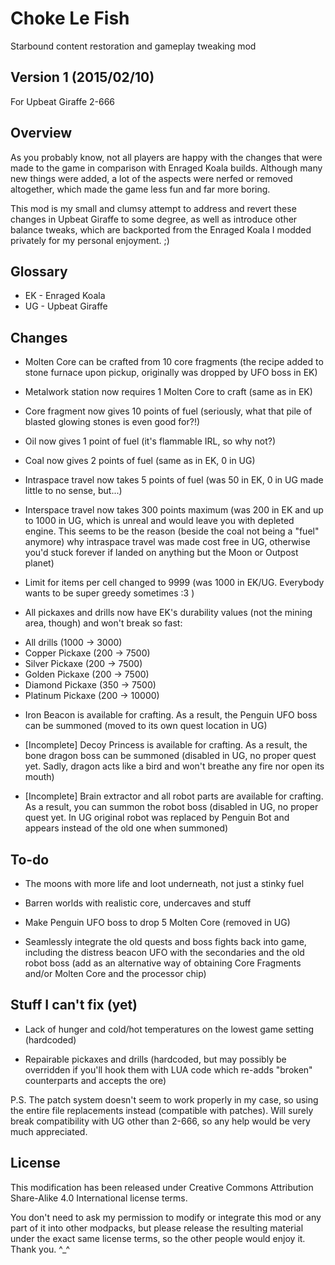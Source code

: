 # Choke Le Fish
Starbound content restoration and gameplay tweaking mod

Version 1 (2015/02/10)
---------
For Upbeat Giraffe 2-666

Overview
--------

As you probably know, not all players are happy with the changes that were made to the game in comparison with Enraged Koala builds. Although many new things were added, a lot of the aspects were nerfed or removed altogether, which made the game less fun and far more boring.

This mod is my small and clumsy attempt to address and revert these changes in Upbeat Giraffe to some degree, as well as introduce other balance tweaks, which are backported from the Enraged Koala I modded privately for my personal enjoyment. ;)


Glossary
--------

* EK - Enraged Koala
* UG - Upbeat Giraffe

Changes
-------

+ Molten Core can be crafted from 10 core fragments (the recipe added to stone furnace upon pickup, originally was dropped by UFO boss in EK)

+ Metalwork station now requires 1 Molten Core to craft (same as in EK)

+ Core fragment now gives 10 points of fuel (seriously, what that pile of blasted glowing stones is even good for?!)

+ Oil now gives 1 point of fuel (it's flammable IRL, so why not?)

+ Coal now gives 2 points of fuel (same as in EK, 0 in UG)

+ Intraspace travel now takes 5 points of fuel (was 50 in EK, 0 in UG made little to no sense, but...)

+ Interspace travel now takes 300 points maximum (was 200 in EK and up to 1000 in UG, which is unreal and would leave you with depleted engine. This seems to be the reason (beside the coal not being a "fuel" anymore) why intraspace travel was made cost free in UG, otherwise you'd stuck forever if landed on anything but the Moon or Outpost planet)

+ Limit for items per cell changed to 9999 (was 1000 in EK/UG. Everybody wants to be super greedy sometimes :3 )

+ All pickaxes and drills now have EK's durability values (not the mining area, though) and won't break so fast:
 - All drills      (1000 -> 3000)
 - Copper Pickaxe   (200 -> 7500)
 - Silver Pickaxe   (200 -> 7500)
 - Golden Pickaxe   (200 -> 7500)
 - Diamond Pickaxe  (350 -> 7500)
 - Platinum Pickaxe (200 -> 10000)

+ Iron Beacon is available for crafting. As a result, the Penguin UFO boss can be summoned (moved to its own quest location in UG)

+ [Incomplete] Decoy Princess is available for crafting. As a result, the bone dragon boss can be summoned (disabled in UG, no proper quest yet. Sadly, dragon acts like a bird and won't breathe any fire nor open its mouth)

+ [Incomplete] Brain extractor and all robot parts are available for crafting. As a result, you can summon the robot boss (disabled in UG, no proper quest yet. In UG original robot was replaced by Penguin Bot and appears instead of the old one when summoned)


To-do
-----

+ The moons with more life and loot underneath, not just a stinky fuel

+ Barren worlds with realistic core, undercaves and stuff

+ Make Penguin UFO boss to drop 5 Molten Core (removed in UG)

+ Seamlessly integrate the old quests and boss fights back into game, including the distress beacon UFO with the secondaries and the old robot boss (add as an alternative way of obtaining Core Fragments and/or Molten Core and the processor chip)


Stuff I can't fix (yet)
-----------------------

+ Lack of hunger and cold/hot temperatures on the lowest game setting (hardcoded)

+ Repairable pickaxes and drills (hardcoded, but may possibly be overridden if you'll hook them with LUA code which re-adds "broken" counterparts and accepts the ore)


P.S. The patch system doesn't seem to work properly in my case, so using the entire file replacements instead (compatible with patches). Will surely break compatibility with UG other than 2-666, so any help would be very much appreciated.


License
-------

This modification has been released under Creative Commons Attribution Share-Alike 4.0 International license terms.

You don't need to ask my permission to modify or integrate this mod or any part of it into other modpacks, but please release the resulting material under the exact same license terms, so the other people would enjoy it. Thank you. ^_^
